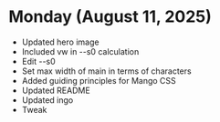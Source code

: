 # Monday (August 11, 2025)

- Updated hero image
- Included vw in --s0 calculation
- Edit --s0
- Set max width of main in terms of characters
- Added guiding principles for Mango CSS
- Updated README
- Updated ingo
- Tweak
